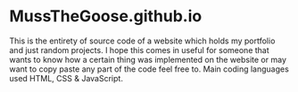 # MussTheGoose.github.io

This is the entirety of source code of a website which holds my portfolio and just random projects.
I hope this comes in useful for someone that wants to know how a certain thing was implemented on
the website or may want to copy paste any part of the code feel free to. Main coding languages used
HTML, CSS & JavaScript.
